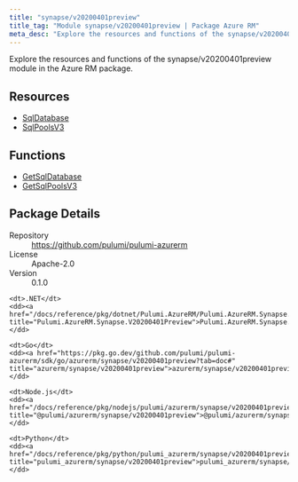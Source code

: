 ```yaml
---
title: "synapse/v20200401preview"
title_tag: "Module synapse/v20200401preview | Package Azure RM"
meta_desc: "Explore the resources and functions of the synapse/v20200401preview module in the Azure RM package."
---
```


<!-- WARNING: this file was generated by Pulumi Docs Generator. -->
<!-- Do not edit by hand unless you're certain you know what you are doing! -->

Explore the resources and functions of the synapse/v20200401preview module in the Azure RM package.

<h2 id="resources">Resources</h2>
<ul class="api">
    <li><a href="sqldatabase" title="SqlDatabase"><span class="symbol resource"></span>SqlDatabase</a></li>
    <li><a href="sqlpoolsv3" title="SqlPoolsV3"><span class="symbol resource"></span>SqlPoolsV3</a></li>
</ul>

<h2 id="functions">Functions</h2>
<ul class="api">
    <li><a href="getsqldatabase" title="GetSqlDatabase"><span class="symbol function"></span>GetSqlDatabase</a></li>
    <li><a href="getsqlpoolsv3" title="GetSqlPoolsV3"><span class="symbol function"></span>GetSqlPoolsV3</a></li>
</ul>

<h2 id="package-details">Package Details</h2>
<dl class="package-details">
	<dt>Repository</dt>
	<dd><a href="https://github.com/pulumi/pulumi-azurerm">https://github.com/pulumi/pulumi-azurerm</a></dd>
	<dt>License</dt>
	<dd>Apache-2.0</dd>
	<dt>Version</dt>
	<dd>0.1.0</dd>
</dl>



<dl class="tabular">

    <dt>.NET</dt>
    <dd><a href="/docs/reference/pkg/dotnet/Pulumi.AzureRM/Pulumi.AzureRM.Synapse.V20200401Preview.html" title="Pulumi.AzureRM.Synapse.V20200401Preview">Pulumi.AzureRM.Synapse.V20200401Preview</a></dd>

    <dt>Go</dt>
    <dd><a href="https://pkg.go.dev/github.com/pulumi/pulumi-azurerm/sdk/go/azurerm/synapse/v20200401preview?tab=doc#" title="azurerm/synapse/v20200401preview">azurerm/synapse/v20200401preview</a></dd>

    <dt>Node.js</dt>
    <dd><a href="/docs/reference/pkg/nodejs/pulumi/azurerm/synapse/v20200401preview/#" title="@pulumi/azurerm/synapse/v20200401preview">@pulumi/azurerm/synapse/v20200401preview</a></dd>

    <dt>Python</dt>
    <dd><a href="/docs/reference/pkg/python/pulumi_azurerm/synapse/v20200401preview" title="pulumi_azurerm/synapse/v20200401preview">pulumi_azurerm/synapse/v20200401preview</a></dd>

</dl>

